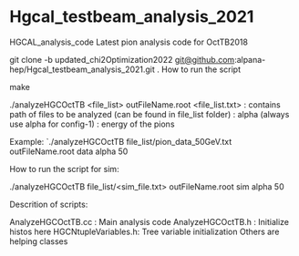 # Hgcal_testbeam_analysis_2021

HGCAL_analysis_code Latest pion analysis code for OctTB2018

git clone -b updated_chi2Optimization2022 git@github.com:alpana-hep/Hgcal_testbeam_analysis_2021.git . How to run the script

make

./analyzeHGCOctTB <file_list> outFileName.root <file_list.txt> : contains path of files to be analyzed (can be found in file_list folder) : alpha (always use alpha for config-1) : energy of the pions

Example: `./analyzeHGCOctTB file_list/pion_data_50GeV.txt outFileName.root data alpha 50

How to run the script for sim:

./analyzeHGCOctTB file_list/<sim_file.txt> outFileName.root sim alpha 50

Descrition of scripts:

AnalyzeHGCOctTB.cc : Main analysis code AnalyzeHGCOctTB.h : Initialize histos here HGCNtupleVariables.h: Tree variable initialization Others are helping classes